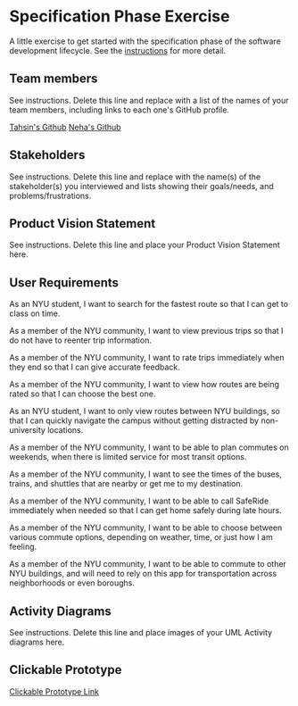 # Specification Phase Exercise

A little exercise to get started with the specification phase of the software development lifecycle. See the [instructions](instructions.md) for more detail.

## Team members

See instructions. Delete this line and replace with a list of the names of your team members, including links to each one's GitHub profile.

[Tahsin's Github](https://github.com/tahsintawhid)
[Neha's Github](https://github.com/nehamagesh)

## Stakeholders

See instructions. Delete this line and replace with the name(s) of the stakeholder(s) you interviewed and lists showing their goals/needs, and problems/frustrations.

## Product Vision Statement

See instructions. Delete this line and place your Product Vision Statement here.

## User Requirements

As an NYU student, I want to search for the fastest route so that I can get to class on time.

As a member of the NYU community, I want to view previous trips so that I do not have to reenter trip information.
 
As a member of the NYU community, I want to rate trips immediately when they end so that I can give accurate feedback.
 
As a member of the NYU community, I want to view how routes are being rated so that I can choose the best one.
 
As an NYU student, I want to only view routes between NYU buildings, so that I can quickly navigate the campus without getting distracted by non-university locations.

As a member of the NYU community, I want to be able to plan commutes on weekends, when there is limited service for most transit options. 

As a member of the NYU community, I want to see the times of the buses, trains, and shuttles that are nearby or get me to my destination.

As a member of the NYU community, I want to be able to call SafeRide immediately when needed so that I can get home safely during late hours.

As a member of the NYU community, I want to be able to choose between various commute options, depending on weather, time, or just how I am feeling.

As a member of the NYU community, I want to be able to commute to other NYU buildings, and will need to rely on this app for transportation across neighborhoods or even boroughs. 

## Activity Diagrams

See instructions. Delete this line and place images of your UML Activity diagrams here.

## Clickable Prototype

[Clickable Prototype Link](https://www.figma.com/proto/auiQwH37dpDupi33P4QsoR/NYU-Transit?node-id=1-5&node-type=canvas&t=xKp3tEddKN4GR45g-1&scaling=scale-down&content-scaling=fixed&page-id=0%3A1&starting-point-node-id=1%3A5&show-proto-sidebar=1)